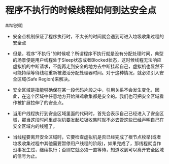 # 程序不执行的时候线程如何到达安全点
###说明
- 安全点机制保证了程序执行时，不太长的时间就会遇到可进入垃圾收集过程的安全点
- 但是，程序"不执行"的时候呢？所谓程序不执行就是没有分配处理时间，典型的场景便是用户线程处于Sleep状态或者Blocked状态，这时候线程无法响应虚拟机的中断请求，不能再走到安全的地方去中断挂起自己，虚拟机也显然不可能持续等待线程重新被激活分配处理器时间。对于这种情况，就必须引入安全区域(Safe Region)来解决。

- 安全区域是指能够确保在某一段代码片段之中，引用关系不会发生变化，因此，在这个区域中任意地方开始辣鸡收集都是安全的。我们也可把安全区域看作被扩展拉伸了的安全点。

- 当用户线程执行到安全区域里面的代码时，首先会表示自己已经进入了安全区域，那当这段时间里虚拟机要发起垃圾收集时就不必去管这些已经声明自己在安全区域内的线程了。
- 当线程要离开安全区域时，它要检查虚拟机是否已经完成了根节点枚举(或者垃圾收集过程中其他需要暂停用户线程的阶段)，如果完成了，那线程就当作没事发生过，继续执行；否则它就必须一直等待，知道收到可以离开安全区域的信号为止。
